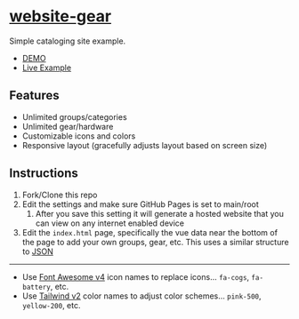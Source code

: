 # [website-gear](https://craigerskine.github.io/website-gear/)
Simple cataloging site example.

* [DEMO](https://craigerskine.github.io/website-gear/)
* [Live Example](https://qrayg.com/rig/)

## Features

* Unlimited groups/categories
* Unlimited gear/hardware
* Customizable icons and colors
* Responsive layout (gracefully adjusts layout based on screen size)

## Instructions

1. Fork/Clone this repo
2. Edit the settings and make sure GitHub Pages is set to main/root 
    1. After you save this setting it will generate a hosted website that you can view on any internet enabled device
3. Edit the `index.html` page, specifically the vue data near the bottom of the page to add your own groups, gear, etc. This uses a similar structure to [JSON](https://www.w3schools.com/js/js_json.asp)

----

* Use [Font Awesome v4](https://fontawesome.com/v4.7.0/icons/) icon names to replace icons... `fa-cogs`, `fa-battery`, etc.
* Use [Tailwind v2](https://tailwindcss.com/docs/customizing-colors) color names to adjust color schemes... `pink-500`, `yellow-200`, etc.
